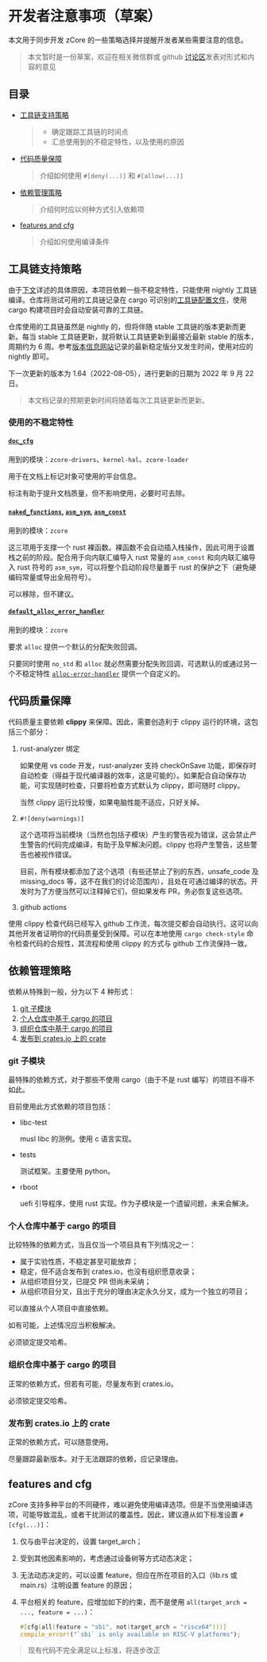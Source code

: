 ﻿# 开发者注意事项（草案）

本文用于同步开发 zCore 的一些策略选择并提醒开发者某些需要注意的信息。

> 本文暂时是一份草案，欢迎在相关微信群或 github [讨论区](https://github.com/rcore-os/zCore/discussions/356)发表对形式和内容的意见

## 目录

- [工具链支持策略](#工具链支持策略)
  >
  > - 确定跟踪工具链的时间点
  > - 汇总使用到的不稳定特性，以及使用的原因
  >
- [代码质量保障](#代码质量保障)
  > 介绍如何使用 `#[deny(...)]` 和 `#[allow(...)]`
- [依赖管理策略](#依赖管理策略)
  > 介绍何时应以何种方式引入依赖项
- [features and cfg](#features-and-cfg)
  > 介绍如何使用编译条件

## 工具链支持策略

由于[下文](#使用的不稳定特性)详述的具体原因，本项目依赖一些不稳定特性，只能使用 nightly 工具链编译。仓库将测试可用的工具链记录在 cargo 可识别的[工具链配置文件](../rust-toolchain.toml)，使用 cargo 构建项目时会自动安装可靠的工具链。

仓库使用的工具链虽然是 nightly 的，但将伴随 stable 工具链的版本更新而更新。每当 stable 工具链更新，就将默认工具链更新到最接近最新 stable 的版本，周期约为 6 周。参考[版本信息网站](https://forge.rust-lang.org/)记录的最新稳定版分叉发生时间，使用对应的 nightly 即可。

下一次更新的版本为 1.64（2022-08-05），进行更新的日期为 2022 年 9 月 22 日。

> 本文档记录的预期更新时间将随着每次工具链更新而更新。

### 使用的不稳定特性

#### [`doc_cfg`](https://doc.rust-lang.org/unstable-book/language-features/doc-cfg.html)

用到的模块：`zcore-drivers`、`kernel-hal`、`zcore-loader`

用于在文档上标记对象可使用的平台信息。

标注有助于提升文档质量，但不影响使用，必要时可去除。

#### [`naked_functions`](https://doc.rust-lang.org/unstable-book/language-features/naked-functions.html), [`asm_sym`](https://doc.rust-lang.org/unstable-book/language-features/asm-sym.html), [`asm_const`](https://doc.rust-lang.org/unstable-book/language-features/asm-const.html)

用到的模块：`zcore`

这三项用于支撑一个 rust 裸函数。裸函数不会自动插入栈操作，因此可用于设置栈之前的阶段。配合用于向内联汇编导入 rust 常量的 `asm_const` 和向内联汇编导入 rust 符号的 `asm_sym`，可以将整个启动阶段尽量置于 rust 的保护之下（避免硬编码常量或导出全局符号）。

可以移除，但不建议。

#### [`default_alloc_error_handler`](https://doc.rust-lang.org/unstable-book/language-features/default-alloc-error-handler.html)

用到的模块：`zcore`

要求 `alloc` 提供一个默认的分配失败回调。

只要同时使用 `no_std` 和 `alloc` 就必然需要分配失败回调，可选默认的或通过另一个不稳定特性 [`alloc-error-handler`](https://doc.rust-lang.org/unstable-book/language-features/alloc-error-handler.html) 提供一个自定义的。

## 代码质量保障

代码质量主要依赖 **clippy** 来保障。因此，需要创造利于 clippy 运行的环境，这包括三个部分：

1. rust-analyzer 绑定

   如果使用 vs code 开发，rust-analyzer 支持 checkOnSave 功能，即保存时自动检查（得益于现代编译器的效率，这是可能的）。如果配合自动保存功能，可实现随时检查，只要将检查方式默认为 clippy，即可随时 clippy。

   当然 clippy 运行比较慢，如果电脑性能不适应，只好关掉。

2. `#![deny(warnings)]`

   这个选项将当前模块（当然也包括子模块）产生的警告视为错误，这会禁止产生警告的代码完成编译，有助于及早解决问题。clippy 也将产生警告，这些警告也被视作错误。

   目前，所有模块都添加了这个选项（有些还禁止了别的东西，unsafe_code 及 missing_docs 等，这不在我们的讨论范围内），且处在可通过编译的状态。开发时为了方便当然可以注释掉它们，但如果发布 PR，务必恢复这些选项。

3. github actions

使用 clippy 检查代码已经写入 github 工作流，每次提交都会自动执行。这可以向其他开发者证明你的代码质量受到保障。可以在本地使用 `cargo check-style` 命令检查代码的合规性，其流程和使用 clippy 的方式与 github 工作流保持一致。

## 依赖管理策略

依赖从特殊到一般，分为以下 4 种形式：

1. [git 子模块](#git-子模块)
2. [个人仓库中基于 cargo 的项目](#个人仓库中基于-cargo-的项目)
3. [组织仓库中基于 cargo 的项目](#组织仓库中基于-cargo-的项目)
4. [发布到 crates.io 上的 crate](#发布到-cratesio-上的-crate)

### git 子模块

最特殊的依赖方式，对于那些不使用 cargo（由于不是 rust 编写）的项目不得不如此。

目前使用此方式依赖的项目包括：

- libc-test

  musl libc 的测例。使用 c 语言实现。

- tests

  测试框架。主要使用 python。

- rboot

  uefi 引导程序，使用 rust 实现。作为子模块是一个遗留问题，未来会解决。

### 个人仓库中基于 cargo 的项目

比较特殊的依赖方式，当且仅当一个项目具有下列情况之一：

- 属于实验性质，不稳定甚至可能放弃；
- 稳定，但不适合发布到 crates.io，也没有组织愿意收录；
- 从组织项目分叉，已提交 PR 但尚未采纳；
- 从组织项目分叉，且出于充分的理由决定永久分叉，成为一个独立的项目；

可以直接从个人项目中直接依赖。

如有可能，上述情况应当积极解决。

必须锁定提交哈希。

### 组织仓库中基于 cargo 的项目

正常的依赖方式，但若有可能，尽量发布到 crates.io。

必须锁定提交哈希。

### 发布到 crates.io 上的 crate

正常的依赖方式，可以随意使用。

尽量跟踪最新版本。对于无法跟踪的依赖，应记录理由。

## features and cfg

zCore 支持多种平台的不同硬件，难以避免使用编译选项。但是不当使用编译选项，可能导致混乱，或者干扰测试的覆盖性。因此，建议遵从如下标准设置 `#[cfg(...)]`：

1. 仅与由平台决定的，设置 target_arch；
2. 受到其他因素影响的，考虑通过设备树等方式动态决定；
3. 无法动态决定的，可以设置 feature，但应在所在项目的入口（lib.rs 或 main.rs）注明设置 feature 的原因；
4. 平台相关的 feature，应增加如下的约束，而不是使用 `all(target_arch = ..., feature = ...)`：

   ```rust
   #[cfg(all(feature = "sbi", not(target_arch = "riscv64")))]
   compile_error!("`sbi` is only available on RISC-V platforms");
   ```

> 现有代码不完全满足以上标准，将逐步改正
